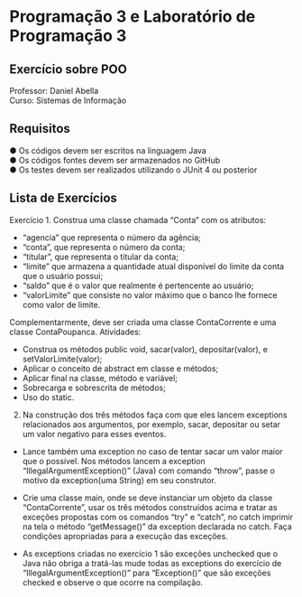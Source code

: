 # Programação 3 e Laboratório de Programação 3

## Exercício sobre POO  
Professor: Daniel Abella  
Curso: Sistemas de Informação
 
       
## Requisitos

● Os códigos devem ser escritos na linguagem Java  
● Os códigos fontes devem ser armazenados no GitHub  
● Os testes devem ser realizados utilizando o JUnit 4 ou posterior  

## Lista de Exercícios
Exercício 1. Construa uma classe chamada “Conta” com os atributos:

- “agencia” que representa o número da agência;
- “conta”, que representa o número da conta;
- “titular”, que representa o titular da conta;
- “limite” que armazena a quantidade atual disponível do limite da conta que o usuário possui;
- “saldo” que é o valor que realmente é pertencente ao usuário;
- “valorLimite” que consiste no valor máximo que o banco lhe fornece como valor de limite.

Complementarmente, deve ser criada uma classe ContaCorrente e uma classe ContaPoupanca.
Atividades:
- Construa os métodos public void, sacar(valor), depositar(valor), e setValorLimite(valor);
- Aplicar o conceito de abstract em classe e métodos;
- Aplicar final na classe, método e variável;
- Sobrecarga e sobrescrita de métodos;
- Uso do static.

2. Na construção dos três métodos faça com que eles lancem exceptions relacionados aos
argumentos, por exemplo, sacar, depositar ou setar um valor negativo para esses eventos.  

* Lance também uma exception no caso de tentar sacar um valor maior que o possível. Nos métodos lancem a exception “IllegalArgumentException()” (Java) com comando “throw”, passe o
motivo da exception(uma String) em seu construtor.

* Crie uma classe main, onde se deve instanciar um objeto da classe “ContaCorrente”, usar os três métodos construídos acima e tratar as exceções propostas com os comandos “try” e “catch”, no catch imprimir na tela o método “getMessage()” da exception declarada no catch. Faça
condições apropriadas para a execução das exceções.

* As exceptions criadas no exercício 1 são exceções unchecked que o Java não obriga a tratá-las mude todas as exceptions do exercício de “IllegalArgumentException()” para “Exception()” que são exceções checked e observe o que ocorre na compilação.